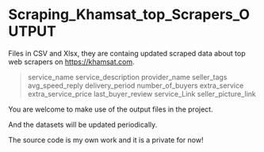 # Scraping_Khamsat_top_Scrapers_OUTPUT

Files in CSV and Xlsx, they are containg updated scraped data about top web scrapers
on https://khamsat.com.


> service_name
> service_description
provider_name
seller_tags
avg_speed_reply
delivery_period
number_of_buyers
extra_service
extra_service_price
last_buyer_review
service_Link
seller_picture_link


You are welcome to make use of the output files in the project.

And the datasets will be updated periodically.

The source code is my own work and it is a private for now!
